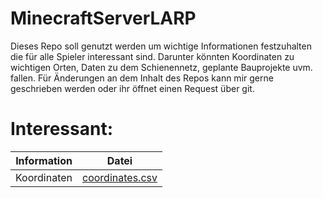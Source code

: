 # MinecraftServerLARP

Dieses Repo soll genutzt werden um wichtige Informationen festzuhalten die für alle Spieler interessant sind.
Darunter könnten Koordinaten zu wichtigen Orten, Daten zu dem Schienennetz, geplante Bauprojekte uvm. fallen.
Für Änderungen an dem Inhalt des Repos kann mir gerne geschrieben werden oder ihr öffnet einen Request über git.

# Interessant:

|Information|Datei|
|---|---|
|Koordinaten|[coordinates.csv](./data/coordinates.csv)
